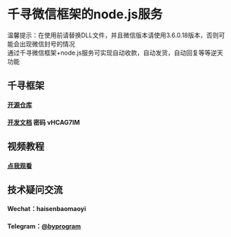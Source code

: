 # 千寻微信框架的node.js服务
温馨提示：在使用前请替换DLL文件，并且微信版本请使用3.6.0.18版本，否则可能会出现微信封号的情况<br>
通过千寻微信框架+node.js服务可实现自动收款，自动发货，自动回复等等逆天功能
## 千寻框架
#### [开源仓库](https://gitee.com/ai-chen-qi/pc-v-hook-http-api)
#### [开发文档](https://www.apifox.cn/apidoc/shared-af49a169-8b5c-4137-a5ea-723a10e8e794/doc-1046131) 密码 vHCAG7IM
## 视频教程
#### [点我观看](https://www.bilibili.com/video/BV1a24y127p3/?vd_source=48c35e24d7b261232941dea99e1ec1d0)
## 技术疑问交流
#### Wechat：haisenbaomaoyi
#### Telegram：[@byprogram](https://t.me/byprogram)
